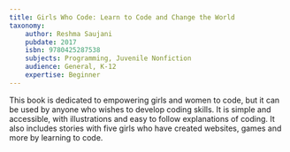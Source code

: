 ```yaml
---
title: Girls Who Code: Learn to Code and Change the World
taxonomy:
	author: Reshma Saujani
	pubdate: 2017
	isbn: 9780425287538
	subjects: Programming, Juvenile Nonfiction
	audience: General, K-12
	expertise: Beginner
---
```

This book is dedicated to empowering girls and women to code, but it can be used by anyone who wishes to develop coding skills.  It is simple and accessible, with illustrations and easy to follow explanations of coding. It also includes stories with five girls who have created websites, games and more by learning to code.